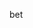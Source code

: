 bet


<!---
HeftyCode/HeftyCode is a ✨ special ✨ repository because its `README.md` (this file) appears on your GitHub profile.
You can click the Preview link to take a look at your changes.
--->

